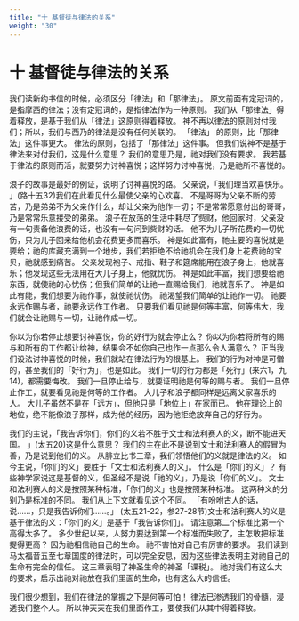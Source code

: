 ```yaml
---
title: "十 基督徒与律法的关系"
weight: "30"
---
```


# 十 基督徒与律法的关系


我们读新约书信的时候，必须区分「律法」和「那律法」。
原文前面有定冠词的，是指摩西的律法；没有定冠词的，是指律法作为一种原则。
我们从「那律法」得着释放，是基于我们从「律法」这原则得着释放。
神不再以律法的原则对付我们；所以，我们与西乃的律法是没有任何关联的。
「律法」
的原则，比「那律法」这件事更大。
律法的原则，包括了「那律法」这件事。
但我们说神不是基于律法来对付我们，这是什么意思？
我们的意思乃是，祂对我们没有要求。
我若基于律法的原则而活，就要努力讨神喜悦；这样努力讨神喜悦，乃是祂所不喜悦的。

浪子的故事是最好的例证，说明了讨神喜悦的路。
父亲说，「我们理当欢喜快乐。
」(路十五32)我们在此看见什么最使父亲的心欢喜。
不是哥哥为父亲不断的劳苦，乃是弟弟不为父亲作什么，却让父亲为他作一切；不是常常愿意付出的哥哥，乃是常常乐意接受的弟弟。
浪子在放荡的生活中耗尽了赀财，他回家时，父亲没有一句责备他浪费的话，也没有一句问到赀财的话。
他不为儿子所花费的一切忧伤，只为儿子回来给他机会花费更多而喜乐。
神是如此富有，祂主要的喜悦就是要给；祂的库藏充满到一个地步，我们若拒绝不给祂机会在我们身上花费祂的宝贝，祂就感到痛苦。
父亲发现袍子、戒指、鞋子和筵席能用在浪子身上，他就喜乐；他发现这些无法用在大儿子身上，他就忧伤。
神是如此丰富，我们想要给祂东西，就使祂的心忧伤；但我们简单的让祂一直赐给我们，祂就喜乐了。
神是如此有能，我们想要为祂作事，就使祂忧伤。
祂渴望我们简单的让祂作一切。
祂要永远作赐与者，祂要永远作工作者。
只要我们看见祂是何等丰富，何等伟大，我们就会让祂赐与一切，让祂作成一切。

你以为你若停止想要讨神喜悦，你的好行为就会停止么？
你以为你若将所有的赐与和所有的工作都让给神，结果会不如你自己也作一点那么令人满意么？
正当我们设法讨神喜悦的时候，我们就站在律法行为的根基上。
我们的行为对神是可憎的，甚至我们的「好行为」，也是如此。
我们一切的行为都是「死行」(来六1，九14)，都需要悔改。
我们一旦停止给与，就要证明祂是何等的赐与者。
我们一旦停止作工，就要看见祂是何等的工作者。
大儿子和浪子都同样是远离父家喜乐的人。
大儿子虽然不是在「远方」，但他只是「地位上」在家而已。
他在理论上的地位，绝不能像浪子那样，成为他的经历，因为他拒绝放弃自己的好行为。

我们的主说，「我告诉你们，你们的义若不胜于文士和法利赛人的义，断不能进天国。
」(太五20)这是什么意思？
我们的主在此不是说到文士和法利赛人的假冒为善，乃是说到他们的义。
从腓立比书三章，我们领悟他们的义就是律法的义。
如今主说，「你们的义」要胜于「文士和法利赛人的义」。
什么是「你们的义」？
有些神学家说这是基督的义，但圣经不是说「祂的义」，乃是说「你们的义」。
文士和法利赛人的义是按照某种标准，「你们的义」也是按照某种标准。
这两种义的分别乃是标准的不同。
我们从上下文就看见这个不同。
「有吩咐古人的话，说……，只是我告诉你们……。」
(太五21-22，参27-28节)文士和法利赛人的义是基于律法的义：「你们的义」是基于「我告诉你们」。
请注意第二个标准比第一个高得太多了。
多少世纪以来，人努力要达到第一个标准而失败了，主怎敢把标准提得更高？
因为祂相信祂自己的生命。
祂不害怕对自己有厉害的要求。
我们读到马太福音五至七章国度的律法时，可以完全安息，因为这些律法表明主对祂自己的生命有完全的信任。
这三章表明了神圣生命的神圣「课税」。
祂对我们有这么大的要求，启示出祂对祂放在我们里面的生命，也有这么大的信任。

我们很少想到，我们在律法的掌握之下是何等可怕！
律法已渗透我们的骨髓，浸透我们整个人。
所以神天天在我们里面作工，要使我们从其中得着释放。
